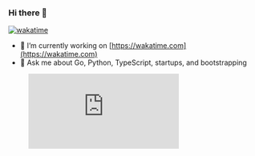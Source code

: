 ### Hi there 👋

[![wakatime](https://wakatime.com/badge/user/fcaad9e3-0a4d-41c7-8116-b02795fa154e.svg)](https://wakatime.com/@fcaad9e3-0a4d-41c7-8116-b02795fa154e)


- 🔭 I’m currently working on [https://wakatime.com](https://wakatime.com)
- 💬 Ask me about Go, Python, TypeScript, startups, and bootstrapping

<html>
  
<figure><embed src="https://wakatime.com/share/@Santosdave/359180d6-03fe-4414-8680-eed6ce186832.svg"></embed></figure>

</html>
